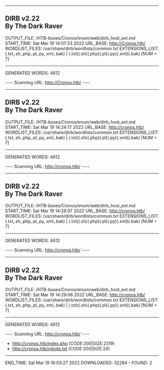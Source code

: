 
-----------------
DIRB v2.22    
By The Dark Raver
-----------------

OUTPUT_FILE: /HTB-boxes/Cronos/enum/web/dirb_host_ext.md
START_TIME: Sat Mar 19 14:07:33 2022
URL_BASE: http://Cronos.htb/
WORDLIST_FILES: /usr/share/dirb/wordlists/common.txt
EXTENSIONS_LIST: (.txt,.sh,.php,.pl,.py,.xml,.bak) | (.txt)(.sh)(.php)(.pl)(.py)(.xml)(.bak) [NUM = 7]

-----------------

GENERATED WORDS: 4612

---- Scanning URL: http://Cronos.htb/ ----

-----------------
DIRB v2.22    
By The Dark Raver
-----------------

OUTPUT_FILE: /HTB-boxes/Cronos/enum/web/dirb_host_ext.md
START_TIME: Sat Mar 19 14:24:17 2022
URL_BASE: http://cronos.htb/
WORDLIST_FILES: /usr/share/dirb/wordlists/common.txt
EXTENSIONS_LIST: (.txt,.sh,.php,.pl,.py,.xml,.bak) | (.txt)(.sh)(.php)(.pl)(.py)(.xml)(.bak) [NUM = 7]

-----------------

GENERATED WORDS: 4612

---- Scanning URL: http://cronos.htb/ ----

-----------------
DIRB v2.22    
By The Dark Raver
-----------------

OUTPUT_FILE: /HTB-boxes/Cronos/enum/web/dirb_host_ext.md
START_TIME: Sat Mar 19 14:28:07 2022
URL_BASE: http://cronos.htb/
WORDLIST_FILES: /usr/share/dirb/wordlists/common.txt
EXTENSIONS_LIST: (.txt,.sh,.php,.pl,.py,.xml,.bak) | (.txt)(.sh)(.php)(.pl)(.py)(.xml)(.bak) [NUM = 7]

-----------------

GENERATED WORDS: 4612

---- Scanning URL: http://cronos.htb/ ----

-----------------
DIRB v2.22    
By The Dark Raver
-----------------

OUTPUT_FILE: /HTB-boxes/Cronos/enum/web/dirb_host_ext.md
START_TIME: Sat Mar 19 14:29:06 2022
URL_BASE: http://cronos.htb/
WORDLIST_FILES: /usr/share/dirb/wordlists/common.txt
EXTENSIONS_LIST: (.txt,.sh,.php,.pl,.py,.xml,.bak) | (.txt)(.sh)(.php)(.pl)(.py)(.xml)(.bak) [NUM = 7]

-----------------

GENERATED WORDS: 4612

---- Scanning URL: http://cronos.htb/ ----
+ http://cronos.htb/index.php (CODE:200|SIZE:2319)
+ http://cronos.htb/robots.txt (CODE:200|SIZE:24)

-----------------
END_TIME: Sat Mar 19 16:03:27 2022
DOWNLOADED: 32284 - FOUND: 2
